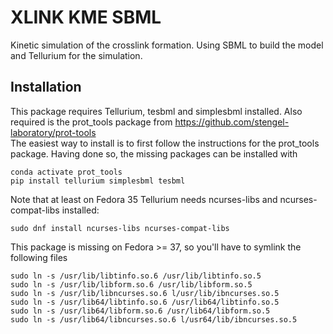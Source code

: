 # XLINK KME SBML
Kinetic simulation of the crosslink formation. Using SBML to build the model and Tellurium for the simulation.

## Installation
This package requires Tellurium, tesbml and simplesbml installed. Also required is the prot_tools package from https://github.com/stengel-laboratory/prot-tools  
The easiest way to install is to first follow the instructions for the prot_tools package. 
Having done so, the missing packages can be installed with

    conda activate prot_tools
    pip install tellurium simplesbml tesbml

Note that at least on Fedora 35 Tellurium needs ncurses-libs and ncurses-compat-libs installed:

    sudo dnf install ncurses-libs ncurses-compat-libs

This package is missing on Fedora >= 37, so you'll have to symlink the following files

    sudo ln -s /usr/lib/libtinfo.so.6 /usr/lib/libtinfo.so.5
    sudo ln -s /usr/lib/libform.so.6 /usr/lib/libform.so.5
    sudo ln -s /usr/lib/libncurses.so.6 l/usr/lib/ibncurses.so.5
    sudo ln -s /usr/lib64/libtinfo.so.6 /usr/lib64/libtinfo.so.5
    sudo ln -s /usr/lib64/libform.so.6 /usr/lib64/libform.so.5
    sudo ln -s /usr/lib64/libncurses.so.6 l/usr64/lib/ibncurses.so.5

